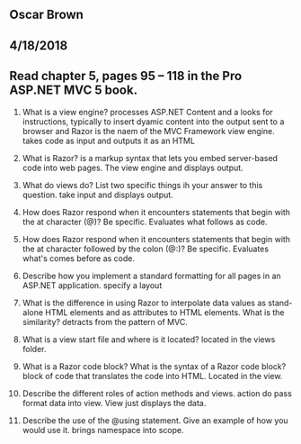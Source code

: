 ## Oscar Brown
## 4/18/2018
## Read chapter 5, pages 95 – 118 in the Pro ASP.NET MVC 5 book.

1. What is a view engine?
processes ASP.NET Content and a looks for instructions, typically to insert dyamic content into the output sent to a browser and Razor is the naem of the MVC Framework view engine.
takes code as input and outputs it as an HTML

2. What is Razor?
is a markup syntax that lets you embed server-based code into web pages. The view engine and displays output.

3. What do views do? List two specific things ih your answer to this question.
take input and displays output.

4. How does Razor respond when it encounters statements that begin with the at character (@)? Be
specific. Evaluates what follows as code.


5. How does Razor respond when it encounters statements that begin with the at character followed by
the colon (@:)? Be specific. Evaluates what's comes before as code.


6. Describe how you implement a standard formatting for all pages in an ASP.NET application.
specify a layout

7. What is the difference in using Razor to interpolate data values as stand-alone HTML elements and
as attributes to HTML elements. What is the similarity?
detracts from the pattern of MVC.

8. What is a view start file and where is it located?
located in the views folder.

9. What is a Razor code block? What is the syntax of a Razor code block?
block of code that translates the code into HTML. Located in the view.

10. Describe the different roles of action methods and views.
action do pass format data into view. View just displays the data.

11. Describe the use of the @using statement. Give an example of how you would use it.
brings namespace into scope.
